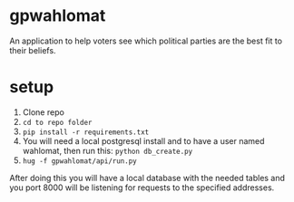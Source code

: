 # gpwahlomat

An application to help voters see which political parties are the best fit to their beliefs.

# setup

1. Clone repo
2. <code>cd to repo folder</code>
3. <code>pip install -r requirements.txt</code>
4. You will need a local postgresql install and to have a user named wahlomat, then run this:
<code>python db_create.py</code>
5. <code>hug -f gpwahlomat/api/run.py</code>

After doing this you will have a local database with the needed tables and you port 8000 will be listening for requests to the specified addresses.
